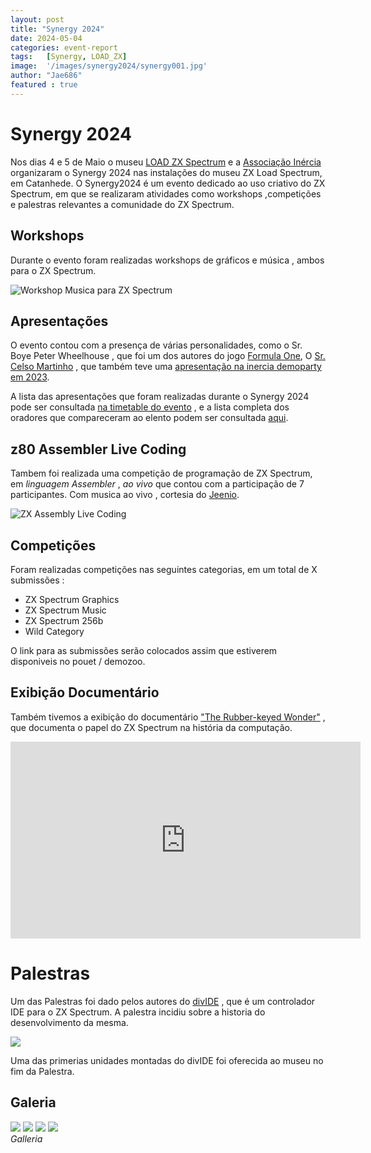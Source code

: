 ```yaml
---
layout: post
title: "Synergy 2024"
date: 2024-05-04
categories: event-report
tags:   [Synergy, LOAD_ZX]
image:  '/images/synergy2024/synergy001.jpg'
author: "Jae686"
featured : true
---
```


# Synergy 2024

Nos dias 4 e 5 de Maio o museu [LOAD ZX Spectrum](https://loadzx.com/) e a [Associação Inércia](https://inercia.pt) organizaram o Synergy 2024  nas instalações do museu ZX Load Spectrum, em Catanhede.
O Synergy2024 é um evento dedicado ao uso criativo do ZX Spectrum, em que se realizaram atividades como workshops ,competições e palestras relevantes a comunidade do ZX Spectrum.

## Workshops

Durante o evento foram realizadas workshops de gráficos e música , ambos para o ZX Spectrum.

![Workshop Musica para ZX Spectrum](/images/synergy2024/synergy002.jpg)

## Apresentações

O evento contou com a presença de várias personalidades, como o Sr. Boye Peter Wheelhouse , que foi um dos autores do jogo [Formula One](https://www.mobygames.com/game/15262/formula-one/), O [Sr. Celso Martinho](https://celso.io/) , que também teve uma [apresentação na inercia demoparty em 2023](https://youtu.be/gwIBO4F0oFA?si=ocAKjTJ-A2e-7Cec).


A lista das apresentações que foram realizadas durante o Synergy 2024 pode ser consultada [na timetable do evento](https://synergy2024.inercia.pt/index.php?page=Timetable) , e a lista completa dos oradores que compareceram ao elento podem ser consultada [aqui](https://synergy2024.inercia.pt/index.php?page=Guests).

## z80 Assembler Live Coding

Tambem foi realizada uma competição de programação de ZX Spectrum, em *linguagem Assembler* , *ao vivo* que contou com a participação de 7 participantes.
Com musica ao vivo , cortesia do [Jeenio](https://demozoo.org/sceners/3048/).

![ZX Assembly Live Coding](/images/synergy2024/zx80_assembly_live_coding.png)

## Competições

Foram realizadas competições nas seguintes categorias, em um total de X submissões : 
* ZX Spectrum Graphics
* ZX Spectrum Music
* ZX Spectrum 256b
* Wild Category

O link para as submissões serão colocados assim que estiverem disponiveis no pouet / demozoo.

## Exibição Documentário 

Também tivemos a exibição do documentário ["The Rubber-keyed Wonder"](https://www.kickstarter.com/projects/gamingchronicles/the-rubber-keyed-wonder-40-years-of-the-zx-spectrum) , que documenta o papel do ZX Spectrum na história da computação.


<iframe width="560" height="315" src="https://www.youtube.com/embed/OQulLuguKq0?si=492FFReuicfdWdpF" title="YouTube video player" frameborder="0" allow="accelerometer; autoplay; clipboard-write; encrypted-media; gyroscope; picture-in-picture; web-share" referrerpolicy="strict-origin-when-cross-origin" allowfullscreen></iframe>


# Palestras

Um das Palestras foi dado pelos autores do [divIDE](https://divide.cz/?x=manual) , que é um controlador IDE para o ZX Spectrum. A palestra incidiu sobre a historia do desenvolvimento da mesma.

![](/images/synergy2024/divide_001.png)

Uma das primerias unidades montadas do divIDE foi oferecida ao museu no fim da Palestra.

## Galeria

<div class="gallery-box">
    <div class="gallery">
            <img src="/images/synergy2024/synergy003.jpg">
            <img src="/images/synergy2024/synergy004.jpg">
            <img src="/images/synergy2024/synergy005.jpg">
            <img src="/images/synergy2024/synergy006.jpg">
        </div>
        <em>Galleria</em>
</div>